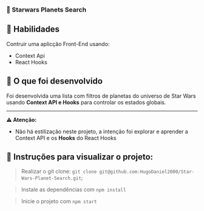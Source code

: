 ### :dart: Starwars Planets Search

## :brain: Habilidades

Contruir uma aplicção Front-End usando:

- Context Api
- React Hooks


## :wrench: O que foi desenvolvido</strong>

Foi desenvolvida uma lista com filtros de planetas do universo de Star Wars usando **Context API e Hooks** para controlar os estados globais.

---
**⚠️ Atenção:**

- Não há estilização neste projeto, a intenção foi explorar e aprender a   Context API e os **Hooks** do React Hooks

## :dart: Instruções para visualizar o projeto:

>Realizar o git clone: `git clone git@github.com:HugoDaniel2000/Star-Wars-Planet-Search.git`;

> Instale as dependências com `npm install`

> Inicie o projeto com `npm start`

